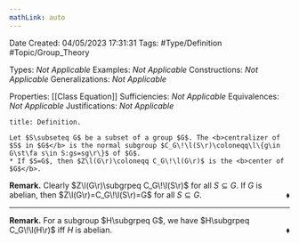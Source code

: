 ```yaml
---
mathLink: auto
---
```


<div class="topSpace"></div>

Date Created: 04/05/2023 17:31:31
Tags: #Type/Definition #Topic/Group_Theory

Types: <i>Not Applicable</i>
Examples: <i>Not Applicable</i>
Constructions: <i>Not Applicable</i>
Generalizations: <i>Not Applicable</i>

Properties: [[Class Equation]]
Sufficiencies: <i>Not Applicable</i>
Equivalences: <i>Not Applicable</i>
Justifications: <i>Not Applicable</i>

``` ad-Definition
title: Definition.

Let $S\subseteq G$ be a subset of a group $G$. The <b>centralizer of $S$ in $G$</b> is the normal subgroup $C_G\!\l(S\r)\coloneqq\l\{g\in G\st\fa s\in S:gs=sg\r\}$ of $G$.
* If $S=G$, then $Z\l(G\r)\coloneqq C_G\!\l(G\r)$ is the <b>center of $G$</b>.

```

<b>Remark.</b> Clearly $Z\l(G\r)\subgrpeq C_G\!\l(S\r)$ for all $S\subseteq G$. If $G$ is abelian, then $Z\l(G\r)=C_G\!\l(S\r)=G$ for all $S\subseteq G$.<span style="float:right;">$\blacklozenge$</span>

---

<b>Remark.</b> For a subgroup $H\subgrpeq G$, we have $H\subgrpeq C_G\!\l(H\r)$ iff $H$ is abelian.<span style="float:right;">$\blacklozenge$</span>
